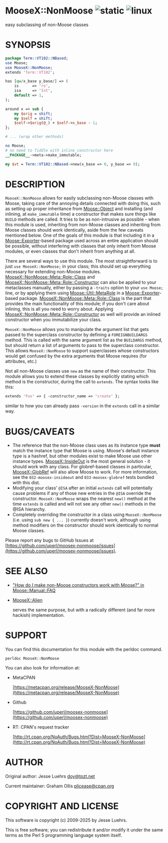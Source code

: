 # MooseX::NonMoose ![static](https://github.com/uperl/MooseX-NonMoose/workflows/static/badge.svg) ![linux](https://github.com/uperl/MooseX-NonMoose/workflows/linux/badge.svg)

easy subclassing of non-Moose classes

# SYNOPSIS

```perl
package Term::VT102::NBased;
use Moose;
use MooseX::NonMoose;
extends 'Term::VT102';

has [qw/x_base y_base/] => (
    is      => 'ro',
    isa     => 'Int',
    default => 1,
);

around x => sub {
    my $orig = shift;
    my $self = shift;
    $self->$orig(@_) + $self->x_base - 1;
};

# ... (wrap other methods)

no Moose;
# no need to fiddle with inline_constructor here
__PACKAGE__->meta->make_immutable;

my $vt = Term::VT102::NBased->new(x_base => 0, y_base => 0);
```

# DESCRIPTION

`MooseX::NonMoose` allows for easily subclassing non-Moose classes with Moose,
taking care of the annoying details connected with doing this, such as setting
up proper inheritance from [Moose::Object](https://metacpan.org/pod/Moose::Object) and installing (and inlining, at
`make_immutable` time) a constructor that makes sure things like `BUILD`
methods are called. It tries to be as non-intrusive as possible - when this
module is used, inheriting from non-Moose classes and inheriting from Moose
classes should work identically, aside from the few caveats mentioned below.
One of the goals of this module is that including it in a
[Moose::Exporter](https://metacpan.org/pod/Moose::Exporter)-based package used across an entire application should be
possible, without interfering with classes that only inherit from Moose
modules, or even classes that don't inherit from anything at all.

There are several ways to use this module. The most straightforward is to just
`use MooseX::NonMoose;` in your class; this should set up everything necessary
for extending non-Moose modules. [MooseX::NonMoose::Meta::Role::Class](https://metacpan.org/pod/MooseX::NonMoose::Meta::Role::Class) and
[MooseX::NonMoose::Meta::Role::Constructor](https://metacpan.org/pod/MooseX::NonMoose::Meta::Role::Constructor) can also be applied to your
metaclasses manually, either by passing a `-traits` option to your `use
Moose;` line, or by applying them using [Moose::Util::MetaRole](https://metacpan.org/pod/Moose::Util::MetaRole) in a
[Moose::Exporter](https://metacpan.org/pod/Moose::Exporter)-based package. [MooseX::NonMoose::Meta::Role::Class](https://metacpan.org/pod/MooseX::NonMoose::Meta::Role::Class) is the
part that provides the main functionality of this module; if you don't care
about inlining, this is all you need to worry about. Applying
[MooseX::NonMoose::Meta::Role::Constructor](https://metacpan.org/pod/MooseX::NonMoose::Meta::Role::Constructor) as well will provide an inlined
constructor when you immutabilize your class.

`MooseX::NonMoose` allows you to manipulate the argument list that gets passed
to the superclass constructor by defining a `FOREIGNBUILDARGS` method. This is
called with the same argument list as the `BUILDARGS` method, but should
return a list of arguments to pass to the superclass constructor. This allows
`MooseX::NonMoose` to support superclasses whose constructors would get
confused by the extra arguments that Moose requires (for attributes, etc.)

Not all non-Moose classes use `new` as the name of their constructor. This
module allows you to extend these classes by explicitly stating which method is
the constructor, during the call to `extends`. The syntax looks like this:

```perl
extends 'Foo' => { -constructor_name => 'create' };
```

similar to how you can already pass `-version` in the `extends` call in a
similar way.

# BUGS/CAVEATS

- The reference that the non-Moose class uses as its instance type
**must** match the instance type that Moose is using. Moose's default instance
type is a hashref, but other modules exist to make Moose use other instance
types. [MooseX::InsideOut](https://metacpan.org/pod/MooseX::InsideOut) is the most general solution - it should work with
any class. For globref-based classes in particular, [MooseX::GlobRef](https://metacpan.org/pod/MooseX::GlobRef) will
also allow Moose to work. For more information, see the `032-moosex-insideout`
and `033-moosex-globref` tests bundled with this dist.
- Modifying your class' `@ISA` after an initial `extends` call will potentially
cause problems if any of those new entries in the `@ISA` override the constructor.
`MooseX::NonMoose` wraps the nearest `new()` method at the time `extends`
is called and will not see any other `new()` methods in the @ISA hierarchy.
- Completely overriding the constructor in a class using
`MooseX::NonMoose` (i.e. using `sub new { ... }`) currently doesn't work,
although using method modifiers on the constructor should work identically to
normal Moose classes.

Please report any bugs to GitHub Issues at
[https://github.com/uperl/moosex-nonmoose/issues](https://github.com/uperl/moosex-nonmoose/issues).

# SEE ALSO

- ["How do I make non-Moose constructors work with Moose?" in Moose::Manual::FAQ](https://metacpan.org/pod/Moose::Manual::FAQ#How-do-I-make-non-Moose-constructors-work-with-Moose)
- [MooseX::Alien](https://metacpan.org/pod/MooseX::Alien)

    serves the same purpose, but with a radically different (and far more hackish)
    implementation.

# SUPPORT

You can find this documentation for this module with the perldoc command.

```
perldoc MooseX::NonMoose
```

You can also look for information at:

- MetaCPAN

    [https://metacpan.org/release/MooseX-NonMoose](https://metacpan.org/release/MooseX-NonMoose)

- Github

    [https://github.com/uperl/moosex-nonmoose](https://github.com/uperl/moosex-nonmoose)

- RT: CPAN's request tracker

    [http://rt.cpan.org/NoAuth/Bugs.html?Dist=MooseX-NonMoose](http://rt.cpan.org/NoAuth/Bugs.html?Dist=MooseX-NonMoose)

# AUTHOR

Original author: Jesse Luehrs <doy@tozt.net>

Current maintainer: Graham Ollis <plicease@cpan.org>

# COPYRIGHT AND LICENSE

This software is copyright (c) 2009-2025 by Jesse Luehrs.

This is free software; you can redistribute it and/or modify it under
the same terms as the Perl 5 programming language system itself.
